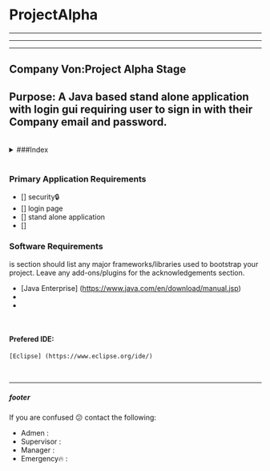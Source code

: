 # **ProjectAlpha**
---
---
---
## Company Von:Project Alpha Stage
Purpose:
A Java based stand alone application with login gui requiring user to sign in with their Company email and password.
---
<br>

<details>
<summary>###Index</summary>
<ul>
    <li>[index](#anchor-links)</li>
    <li>[primary application requirements](#anchor-links)</li>
    <li>[software requirements](#anchor-links)</li>
    <li>[preferred IED](#anchor-links)</li>
    <li>[anchor link](#anchor-links)</li>
</ul>
</details>

<br>

### Primary Application Requirements

- [] security:lock:
- [] login page
- [] stand alone application
- [] 


### Software Requirements 

is section should list any major frameworks/libraries used to bootstrap your project. Leave any add-ons/plugins for the acknowledgements section. 

* [Java Enterprise] (https://www.java.com/en/download/manual.jsp)
* 
* 

<br>

#### Prefered IDE:
    [Eclipse] (https://www.eclipse.org/ide/)

<br>

---

##### footer
If you are confused :confused: contact the following:
- Admen : 
- Supervisor : 
- Manager : 
- Emergency:fire: : 
